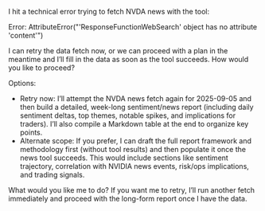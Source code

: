 I hit a technical error trying to fetch NVDA news with the tool:

Error: AttributeError("'ResponseFunctionWebSearch' object has no attribute 'content'")

I can retry the data fetch now, or we can proceed with a plan in the meantime and I’ll fill in the data as soon as the tool succeeds. How would you like to proceed?

Options:
- Retry now: I’ll attempt the NVDA news fetch again for 2025-09-05 and then build a detailed, week-long sentiment/news report (including daily sentiment deltas, top themes, notable spikes, and implications for traders). I’ll also compile a Markdown table at the end to organize key points.
- Alternate scope: If you prefer, I can draft the full report framework and methodology first (without tool results) and then populate it once the news tool succeeds. This would include sections like sentiment trajectory, correlation with NVIDIA news events, risk/ops implications, and trading signals.

What would you like me to do? If you want me to retry, I’ll run another fetch immediately and proceed with the long-form report once I have the data.